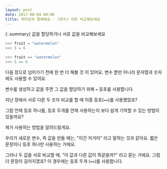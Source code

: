 ```yaml
---
layout: post
date: 2017-08-04 00:00
title: 파이썬과 말해봐요 - (변수) 서로 비교해보세요
---
```


{:.summary}
값을 할당하거나 서로 값을 비교해보세요

```python
>>> fruit = "watermelon"
>>> 5 = 6
```
```python
>>> fruit == "watermelon"
>>> 5 == 6
```

다음 장으로 넘어가기 전에 한 번 더 해볼 것 이 있어요. 변수 뿐만 아니라 문자열과 숫자에도 사용할 수 있어요.

변수를 생성하고 값을 주면 그 값을 할당하기 위해 `=` 등호를 사용합니다.

지난 장에서 서로 다른 두 숫자 비교를 할 때 이중 등호(`==`)를 사용했었죠?

그럼 언제 등호 하나를, 등호 두개를 언제 사용하는지 보다 쉽게 기억할 수 있는 방법이 있을까요?

제가 사용하는 방법을 알려드릴게요.

우리가 새로운 변수, 즉 값을 만들 때는, "이건 저거야" 라고 말하는 것과 같아요. 짧은 문장이니 등호 하나만 사용하는 거에요.

그러나 두 값을 서로 비교할 때, "이 값과 다른 값이 똑같을까?" 라고 묻는 거에요. 그럼 더 문장이 길어지겠죠? 이 경우에는 등호 두개 (`==`)를 사용합니다.